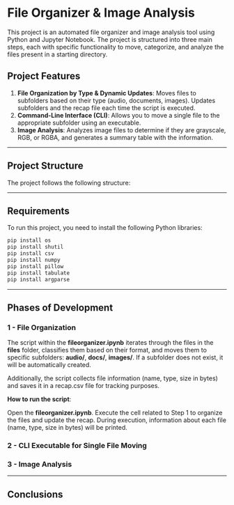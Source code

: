 # File Organizer & Image Analysis

This project is an automated file organizer and image analysis tool using Python and Jupyter Notebook. The project is structured into three main steps, each with specific functionality to move, categorize, and analyze the files present in a starting directory.

## Project Features

1. **File Organization by Type & Dynamic Updates**: Moves files to subfolders based on their type (audio, documents, images). Updates subfolders and the recap file each time the script is executed.
2. **Command-Line Interface (CLI)**: Allows you to move a single file to the appropriate subfolder using an executable.
3. **Image Analysis**: Analyzes image files to determine if they are grayscale, RGB, or RGBA, and generates a summary table with the information.

---

## Project Structure

The project follows the following structure:


---

## Requirements

To run this project, you need to install the following Python libraries:

```bash
pip install os
pip install shutil
pip install csv
pip install numpy
pip install pillow
pip install tabulate
pip install argparse
```

---

## Phases of Development

  ### 1 - File Organization
  The script within the **fileorganizer.ipynb** iterates through the files in the **files** folder, classifies them based on their format, and moves them to specific subfolders: **audio/**, **docs/**, **images/**. If a subfolder does not exist, it will be automatically created.

Additionally, the script collects file information (name, type, size in bytes) and saves it in a recap.csv file for tracking purposes.

**How to run the script**:

Open the **fileorganizer.ipynb**.
Execute the cell related to Step 1 to organize the files and update the recap.
During execution, information about each file (name, type, size in bytes) will be printed.

  ### 2 - CLI Executable for Single File Moving

  ### 3 - Image Analysis

---

## Conclusions

